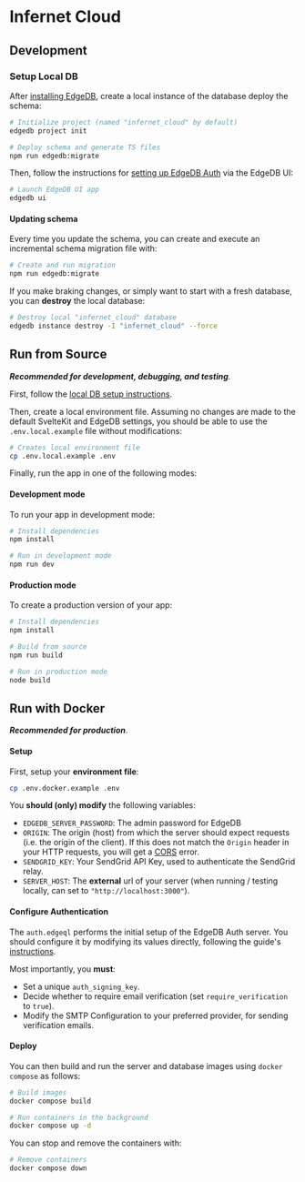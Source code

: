 # Infernet Cloud

## Development

### Setup Local DB

After [installing EdgeDB](https://www.edgedb.com/install), create a local instance of the database deploy the schema:

```bash
# Initialize project (named "infernet_cloud" by default)
edgedb project init

# Deploy schema and generate TS files
npm run edgedb:migrate
```

Then, follow the instructions for [setting up EdgeDB Auth](https://www.edgedb.com/docs/guides/auth/index) via the EdgeDB UI:

```bash
# Launch EdgeDB UI app
edgedb ui
```

#### Updating schema

Every time you update the schema, you can create and execute an incremental schema migration file with:

```bash
# Create and run migration
npm run edgedb:migrate
```

If you make braking changes, or simply want to start with a fresh database, you can **destroy** the local database:

```bash
# Destroy local "infernet_cloud" database
edgedb instance destroy -I "infernet_cloud" --force
```

## Run from Source

**_Recommended for development, debugging, and testing_**.

First, follow the [local DB setup instructions](#setup-local-db).

Then, create a local environment file. Assuming no changes are made to the default SvelteKit and EdgeDB settings, you should be able to use the `.env.local.example` file without modifications:

```bash
# Creates local environment file
cp .env.local.example .env
```

Finally, run the app in one of the following modes:

#### Development mode

To run your app in development mode:

```bash
# Install dependencies
npm install

# Run in development mode
npm run dev
```

#### Production mode

To create a production version of your app:

```bash
# Install dependencies
npm install

# Build from source
npm run build

# Run in production mode
node build
```

## Run with Docker

**_Recommended for production_**.

#### Setup

First, setup your **environment file**:

```bash
cp .env.docker.example .env
```

You **should (only) modify** the following variables:

- `EDGEDB_SERVER_PASSWORD`: The admin password for EdgeDB
- `ORIGIN`: The origin (host) from which the server should expect requests (i.e. the origin of the client). If this does not match the `Origin` header in your HTTP requests, you will get a [CORS](https://developer.mozilla.org/en-US/docs/Web/HTTP/CORS) error.
- `SENDGRID_KEY`: Your SendGrid API Key, used to authenticate the SendGrid relay.
- `SERVER_HOST`: The **external** url of your server (when running / testing locally, can set to `"http://localhost:3000"`).

#### Configure Authentication

The `auth.edgeql` performs the initial setup of the EdgeDB Auth server. You should configure it by modifying its values directly, following the guide's [instructions](https://www.edgedb.com/docs/guides/auth/index).

Most importantly, you **must**:

- Set a unique `auth_signing_key`.
- Decide whether to require email verification (set `require_verification` to `true`).
- Modify the SMTP Configuration to your preferred provider, for sending verification emails.

#### Deploy

You can then build and run the server and database images using `docker compose` as follows:

```bash
# Build images
docker compose build

# Run containers in the background
docker compose up -d
```

You can stop and remove the containers with:

```bash
# Remove containers
docker compose down
```
